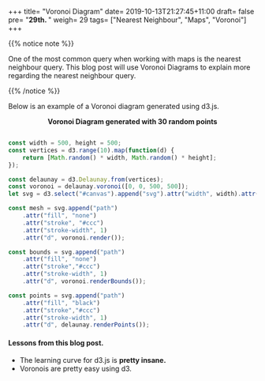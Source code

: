 +++
title= "Voronoi Diagram"
date= 2019-10-13T21:27:45+11:00
draft= false
pre= "<b>29th. </b>"
weigh= 29
tags= ["Nearest Neighbour", "Maps", "Voronoi"]
+++

<script src="https://unpkg.com/d3@5.12.0/dist/d3.min.js"></script>
<script src="/blog/scripts/d3-delaunay.min.js"></script>


{{% notice note %}}

One of the most common query when working with maps is the nearest neighbour query. This blog post will use Voronoi Diagrams to explain more regarding the nearest neighbour query.

{{% /notice %}}


Below is an example of a Voronoi diagram generated using d3.js.

<div id="canvas" style="text-align:center"></div>

<p align="center"><strong>Voronoi Diagram generated with 30 random points</strong></p>

<!-- <embed src="https://www.desmos.com/calculator/q0nyt99bcr?embed" width="100%" height="500px" style="border: 1px solid #ccc" frameborder=0></embed> -->

```javascript

const width = 500, height = 500;
const vertices = d3.range(10).map(function(d) {
    return [Math.random() * width, Math.random() * height];
});

const delaunay = d3.Delaunay.from(vertices);
const voronoi = delaunay.voronoi([0, 0, 500, 500]);
let svg = d3.select("#canvas").append("svg").attr("width", width).attr("height", height);

const mesh = svg.append("path")
    .attr("fill", "none")
    .attr("stroke", "#ccc")
    .attr("stroke-width", 1)
    .attr("d", voronoi.render());

const bounds = svg.append("path")
    .attr("fill", "none")
    .attr("stroke","#ccc")
    .attr("stroke-width", 1)
    .attr("d", voronoi.renderBounds());

const points = svg.append("path")
    .attr("fill", "black")
    .attr("stroke","#ccc")
    .attr("stroke-width", 1)
    .attr("d", delaunay.renderPoints());

```

#### Lessons from this blog post.

- The learning curve for d3.js is **pretty insane.** 
- Voronois are pretty easy using d3.


<!-- https://bl.ocks.org/aaizemberg/raw/8063f8c2d1adb7c7ee68/ -->
<!-- https://observablehq.com/@d3/circle-dragging-iii?collection=@d3/d3-delaunay -->
<script>

    const width = 500, height = 500;
    const vertices = d3.range(30).map(function(d) {
        return [Math.random() * width, Math.random() * height];
    });

    const delaunay = d3.Delaunay.from(vertices);
    const voronoi = delaunay.voronoi([0, 0, 500, 500]);
    let svg = d3.select("#canvas").append("svg").attr("width", width).attr("height", height);
    
    const mesh = svg.append("path")
        .attr("fill", "none")
        .attr("stroke", "#ccc")
        .attr("stroke-width", 1)
        .attr("d", voronoi.render());

    const bounds = svg.append("path")
        .attr("fill", "none")
        .attr("stroke","#ccc")
        .attr("stroke-width", 1)
        .attr("d", voronoi.renderBounds());

    // for (let index = 0; index < 10; index++) {
    //     svg.append("path")
    //     .attr("fill", d3.schemeTableau10[index % 10])
    //     .attr("stroke","#ccc")
    //     .attr("stroke-width", 1)
    //     .attr("d", voronoi.renderCell(index));
    // }; 

    const points = svg.append("path")
        .attr("fill", "black")
        .attr("stroke","#ccc")
        .attr("stroke-width", 1)
        .attr("d", delaunay.renderPoints());

</script>
